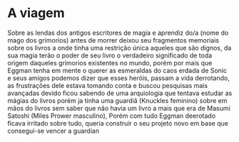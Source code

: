 # A viagem
Sobre as lendas dos antigos escritores de magia e aprendiz do/a (nome do mago dos grimorios) antes de morrer deixou seu fragmentos memoriais sobre os livros a onde tinha uma restrição única aqueles que são dignos, da sua magia terão o poder de seu livro o verdadeiro significado de toda origem daqueles grimorios existentes no mundo, porém por mais que Eggman tenha em mente o querer as esmeraldas do caos erdada de Sonic e seus amigos podemos dizer que esses heróis, passam a vida derrotando, as frustrações dele estava tomando conta e buscou pesquisas mais avançadas devido ficou sabendo de uma arquiologia que tentava estudar as mágias do livros porém ja tinha uma guardiã (Knuckles feminino) sobre em mãos do livros sem saber que não havia um livro a mais que era de Masumi Satoshi (Miles Prower masculino), Porém com tudo Eggman deerotado ficava irritado sobre tudo, queria construir o seu projeto novo em base que consegui-se vencer a guardian
<!--stackedit_data:
eyJoaXN0b3J5IjpbLTExNTM5NzI1NjYsMTY1ODQwNjQyOSwtMT
k2NDUxODY2NSwtMTY2MzkwNjk0NSwtODI0NzY0MDc1LDE3MjUz
NjU4NzEsMTAxOTQ4MDMwNSwxNjMyNjg1NTgyLC0yMDg4NzQ2Nj
EyXX0=
-->